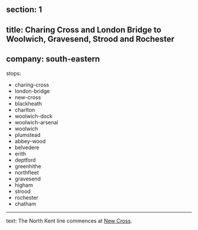 ﻿section: 1
----
title: Charing Cross and London Bridge to Woolwich, Gravesend, Strood and Rochester
----
company: south-eastern
----
stops:
- charing-cross
- london-bridge
- new-cross
- blackheath
- charlton
- woolwich-dock
- woolwich-arsenal
- woolwich
- plumstead
- abbey-wood
- belvedere
- erith
- deptford
- greenhithe
- northfleet
- gravesend
- higham
- strood
- rochester
- chatham
----
text: The North Kent line commences at [New Cross](/stations/new-cross).
